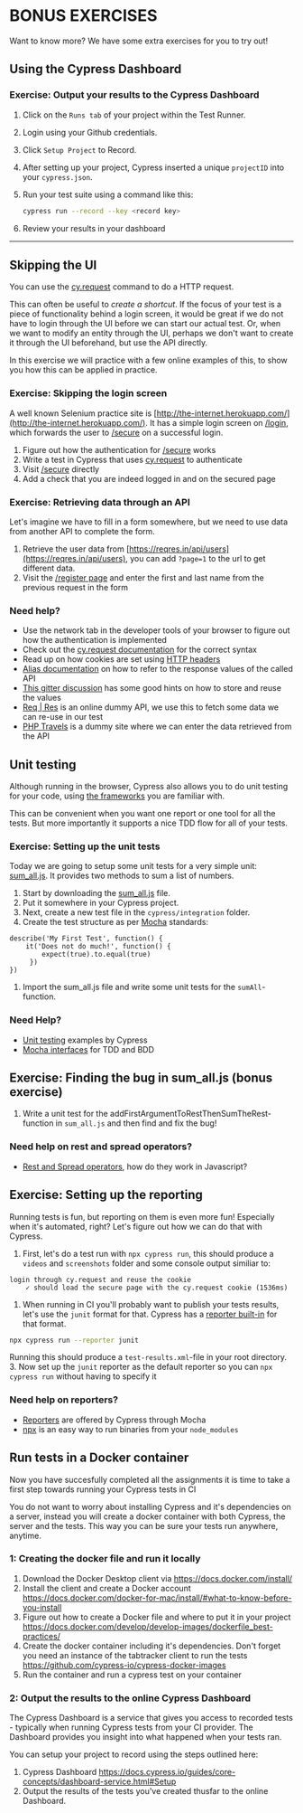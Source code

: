 # BONUS EXERCISES

Want to know more? We have some extra exercises for you to try out!

## Using the Cypress Dashboard

### Exercise: Output your results to the Cypress Dashboard

1. Click on the `Runs tab` of your project within the Test Runner.
2. Login using your Github credentials.
3. Click `Setup Project` to Record.
4. After setting up your project, Cypress inserted a unique `projectID` into your `cypress.json`.
5. Run your test suite using a command like this:

   ```bash
   cypress run --record --key <record key>
   ```

6. Review your results in your dashboard

---

## Skipping the UI

You can use the [cy.request](https://docs.cypress.io/api/commands/request.html) command to do a HTTP request.

This can often be useful to _create a shortcut_. If the focus of your test is a piece of functionality behind a login screen, it would be great if we do not have to login through the UI before we can start our actual test. Or, when we want to modify an entity through the UI, perhaps we don't want to create it through the UI beforehand, but use the API directly.

In this exercise we will practice with a few online examples of this, to show you how this can be applied in practice.

### Exercise: Skipping the login screen

A well known Selenium practice site is [http://the-internet.herokuapp.com/](http://the-internet.herokuapp.com/). It has a simple login screen on [/login](http://the-internet.herokuapp.com/login), which forwards the user to [/secure](http://the-internet.herokuapp.com/secure) on a successful login.

1. Figure out how the authentication for [/secure](http://the-internet.herokuapp.com/secure) works
2. Write a test in Cypress that uses [cy.request](https://docs.cypress.io/api/commands/request.html) to authenticate
3. Visit [/secure](http://the-internet.herokuapp.com/secure) directly
4. Add a check that you are indeed logged in and on the secured page

### Exercise: Retrieving data through an API

Let's imagine we have to fill in a form somewhere, but we need to use data from another API to complete the form.

1. Retrieve the user data from [https://reqres.in/api/users](https://reqres.in/api/users), you can add `?page=1` to the url to get different data.
2. Visit the [/register page](https://www.phptravels.net/register) and enter the first and last name from the previous request in the form

### Need help?

- Use the network tab in the developer tools of your browser to figure out how the authentication is implemented
- Check out the [cy.request documentation](https://docs.cypress.io/api/commands/request.html) for the correct syntax
- Read up on how cookies are set using [HTTP headers](https://developer.mozilla.org/en-US/docs/Web/HTTP/Headers/Set-Cookie)
- [Alias documentation](https://docs.cypress.io/guides/core-concepts/aliases-and-references.html#Introducing-Aliasing) on how to refer to the response values of the called API
- [This gitter discussion](https://gitter.im/cypress-io/cypress/archives/2017/01/13) has some good hints on how to store and reuse the values
- [Req | Res](https://reqres.in/) is an online dummy API, we use this to fetch some data we can re-use in our test
- [PHP Travels](https://www.phptravels.net/register) is a dummy site where we can enter the data retrieved from the API

## Unit testing

Although running in the browser, Cypress also allows you to do unit testing for your code, using [the frameworks](https://docs.cypress.io/guides/references/bundled-tools.html) you are familiar with.

This can be convenient when you want one report or one tool for all the tests. But more importantly it supports a nice TDD flow for all of your tests.

### Exercise: Setting up the unit tests

Today we are going to setup some unit tests for a very simple unit: [sum_all.js](https://raw.githubusercontent.com/xebia/cypress-advanced-meetup-2018/master/my_simple_library/sum_all.js).
It provides two methods to sum a list of numbers.

1. Start by downloading the [sum_all.js](https://gist.github.com/joostvanwollingen/4e5f3919055642d526707a8dd97f652d) file.
2. Put it somewhere in your Cypress project.
3. Next, create a new test file in the `cypress/integration` folder.
4. Create the test structure as per [Mocha](https://mochajs.org/) standards:

```nodejs
describe('My First Test', function() {
    it('Does not do much!', function() {
        expect(true).to.equal(true)
     })
})
```

1. Import the sum_all.js file and write some unit tests for the `sumAll`-function.

### Need Help?

- [Unit testing](https://github.com/cypress-io/cypress-example-recipes/tree/master/examples/unit-testing__application-code) examples by Cypress
- [Mocha interfaces](https://mochajs.org/#interfaces) for TDD and BDD

## Exercise: Finding the bug in sum_all.js (bonus exercise)

1. Write a unit test for the addFirstArgumentToRestThenSumTheRest-function in `sum_all.js` and then find and fix the bug!

### Need help on rest and spread operators?

- [Rest and Spread operators](https://codingwithspike.wordpress.com/2016/06/11/javascript-rest-spread-operators/), how do they work in Javascript?

## Exercise: Setting up the reporting

Running tests is fun, but reporting on them is even more fun! Especially when it's automated, right? Let's figure out how we can do that with Cypress.

1. First, let's do a test run with `npx cypress run`, this should produce a `videos` and `screenshots` folder and some console output similiar to:

```terminal
login through cy.request and reuse the cookie
    ✓ should load the secure page with the cy.request cookie (1536ms)
```

1. When running in CI you'll probably want to publish your tests results, let's use the `junit` format for that. Cypress has a [reporter built-in](https://mochajs.org/#reporters) for that format.

```bash
npx cypress run --reporter junit
```

Running this should produce a `test-results.xml`-file in your root directory. 3. Now set up the `junit` reporter as the default reporter so you can `npx cypress run` without having to specify it

### Need help on reporters?

- [Reporters](https://docs.cypress.io/guides/tooling/reporters.html) are offered by Cypress through Mocha
- [npx](https://medium.com/@maybekatz/introducing-npx-an-npm-package-runner-55f7d4bd282b) is an easy way to run binaries from your `node_modules`

## Run tests in a Docker container

Now you have succesfully completed all the assignments it is time to take a first step towards running your Cypress tests in CI

You do not want to worry about installing Cypress and it's dependencies on a server, instead you will create a docker container with both Cypress, the server and the tests. This way you can be sure your tests run anywhere, anytime.

### 1: Creating the docker file and run it locally

1. Download the Docker Desktop client via <https://docs.docker.com/install/>
2. Install the client and create a Docker account <https://docs.docker.com/docker-for-mac/install/#what-to-know-before-you-install>
3. Figure out how to create a Docker file and where to put it in your project <https://docs.docker.com/develop/develop-images/dockerfile_best-practices/>
4. Create the docker container including it's dependencies. Don't forget you need an instance of the tabtracker client to run the tests <https://github.com/cypress-io/cypress-docker-images>
5. Run the container and run a cypress test on your container

### 2: Output the results to the online Cypress Dashboard

The Cypress Dashboard is a service that gives you access to recorded tests - typically when running Cypress tests from your CI provider. The Dashboard provides you insight into what happened when your tests ran.

You can setup your project to record using the steps outlined here:

1. Cypress Dashboard <https://docs.cypress.io/guides/core-concepts/dashboard-service.html#Setup>
2. Output the results of the tests you've created thusfar to the online Dashboard.
